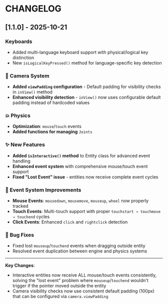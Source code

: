# CHANGELOG

## [1.1.0] - 2025-10-21

### Keyboards
- Added multi-language keyboard support with physical/logical key distinction
- New `isLogicalKeyPressed()` method for language-specific key detection

### 🎥 Camera System
- **Added `viewPadding` configuration** - Default padding for visibility checks in `inView()` method
- **Enhanced visibility detection** - `inView()` now uses configurable default padding instead of hardcoded values

### 💥 Physics
- **Optimization**: `mouse`/`touch` events
- **Added functions for managing** `Joints`

### ✨ New Features
- **Added `isInteractive()` method** to Entity class for advanced event handling
- **Enhanced event system** with comprehensive mouse/touch event support
- **Fixed "Lost Event" issue** - entities now receive complete event cycles

### 🔧 Event System Improvements
- **Mouse Events**: `mousedown`, `mousemove`, `mouseup`, `wheel` now properly tracked
- **Touch Events**: Multi-touch support with proper `touchstart → touchmove → touchend` cycles
- **Click Events**: Enhanced `click` and `rightclick` detection

### 🐛 Bug Fixes
- Fixed lost `mouseup`/`touchend` events when dragging outside entity
- Resolved event duplication between engine and physics systems

---

**Key Changes**:
- Interactive entities now receive ALL mouse/touch events consistently, solving the "lost event" problem where `mouseup`/`touchend` wouldn't trigger if the pointer moved outside the entity
- Camera visibility checks now use consistent default padding (100px) that can be configured via `camera.viewPadding`